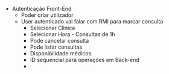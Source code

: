 
- Autenticação Front-End
	- Poder criar utilizador
	- User autenticado vai falar com RMI para marcar consulta
		- Selecionar Clinica
		- Selecionar Hora - Consultas de 1h
		- Pode cancelar consulta
		- Pode listar consultas
		- Disponibilidade médicos
		- ID sequencial para operações em Back-end
		- 

